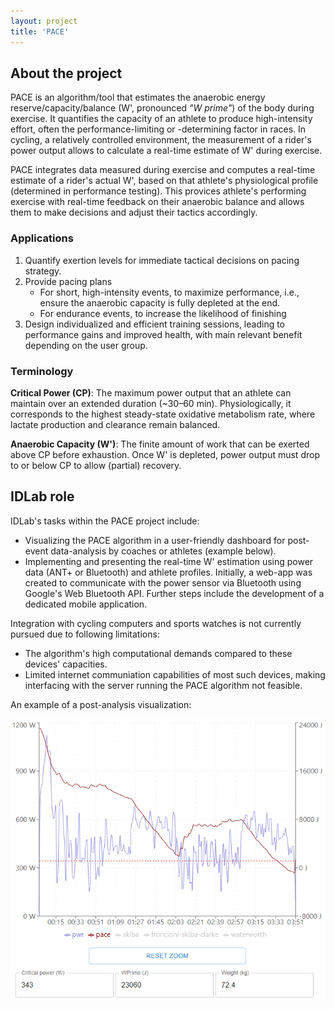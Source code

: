 ```yaml
---
layout: project
title: 'PACE'
---
```


## About the project
PACE is an algorithm/tool that estimates the anaerobic energy reserve/capacity/balance (W', pronounced *"W prime"*) of the body during exercise. It quantifies the capacity of an athlete to produce high-intensity effort, often the performance-limiting or -determining factor in races. In cycling, a relatively controlled environment, the measurement of a rider's power output allows to calculate a real-time estimate of W' during exercise.

PACE integrates data measured during exercise and computes a real-time estimate of a rider's actual W', based on that athlete's physiological profile (determined in performance testing). This provices athlete's performing exercise with real-time feedback on their anaerobic balance and allows them to make decisions and adjust their tactics accordingly.

### Applications
1. Quantify exertion levels for immediate tactical decisions on pacing strategy.
2. Provide pacing plans
    * For short, high-intensity events, to maximize performance, i.e., ensure the anaerobic capacity is fully depleted at the end.
    * For endurance events, to increase the likelihood of finishing
3. Design individualized and efficient training sessions, leading to performance gains and improved health, with main relevant benefit depending on the user group.

### Terminology

**Critical Power (CP)**: The maximum power output that an athlete can maintain over an extended duration (~30–60 min). Physiologically, it corresponds to the highest steady-state oxidative metabolism rate, where lactate production and clearance remain balanced.

**Anaerobic Capacity (W')**: The finite amount of work that can be exerted above CP before exhaustion. Once W' is depleted, power output must drop to or below CP to allow (partial) recovery.

## IDLab role
IDLab's tasks within the PACE project include:
* Visualizing the PACE algorithm in a user-friendly dashboard for post-event data-analysis by coaches or athletes (example below).
* Implementing and presenting the real-time W' estimation using power data (ANT+ or Bluetooth) and athlete profiles. Initially, a web-app was created to communicate with the power sensor via Bluetooth using Google's Web Bluetooth API. Further steps include the development of a dedicated mobile application.

Integration with cycling computers and sports watches is not currently pursued due to following limitations:
* The algorithm's high computational demands compared to these devices' capacities.
* Limited internet communiation capabilities of most such devices, making interfacing with the server running the PACE algorithm not feasible.

An example of a post-analysis visualization:

![PACE Visualization](/assets/img/projects/PACE/PACE_visualizatie.png)